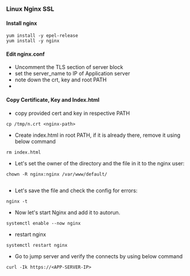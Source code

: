 ### Linux Nginx SSL

#### Install nginx
```
yum install -y epel-release
yum install -y nginx
```

#### Edit nginx.conf

* Uncomment the TLS section of server block
* set the server_name to IP of Application server
* note down the crt, key and root PATH
* 
#### Copy Certificate, Key and Index.html
* copy provided cert and key in respective PATH
```
cp /tmp/n.crt <nginx-path>

```
* Create index.html in root PATH, if it is already there, remove it using below command
```
rm index.html
```
* Let's set the owner of the directory and the file in it to the nginx user:

```
chown -R nginx:nginx /var/www/default/


```
* Let's save the file and check the config for errors:

```
nginx -t
```
* Now let's start Nginx and add it to autorun.
```
systemctl enable --now nginx
```
* restart nginx
```
systemctl restart nginx

```
* Go to jump server and verify the connects by using below command
```
curl -Ik https://<APP-SERVER-IP>
```
